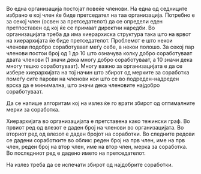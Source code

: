 Во една организација постојат повеќе членови. На една од седниците избрано е кој член ќе биде претседател на таа организација. Потребно е за секој член (освен за претседателот) да се определи еден претпоставен од кој ќе се примаат директни наредби. Во организацијата треба да има хиерархиска структура така што на врвот на хиерархијата ќе биде претседателот. Проблемот е што некои членови подобро соработуваат меѓу себе, а некои полошо. За секој пар членови постои број од 1 до 10 што означува колку добро соработуваат двата членови (1 значи дека многу добро соработуваат, а 10 значи дека многу тешко соработуваат). Многу важно за организацијата е да се избере хиерархијата на тој начин што збирот од мерките за соработка помеѓу сите парови на членови кои што се во подреден-надреден врска да е минимална, што значи дека членовите најдобро соработуваат.



Да се напише алгоритам кој на излез ќе го врати збирот од оптималните мерки за соработка.



Хиерархијата во организацијата е претставена како тежински граф. Во првиот ред од влезот е даден број на членови во организацијата. Во вториот ред од влезот е даден бројот на соработки. Во следните редови се дадени соработките во облик: реден број на прв член, име на прв член, реден број на втор член, име на втор член, мерка за соработка. Во последниот ред е дадено името на претседателот.



На излез треба да се испечати збирот од најдобрите соработки.